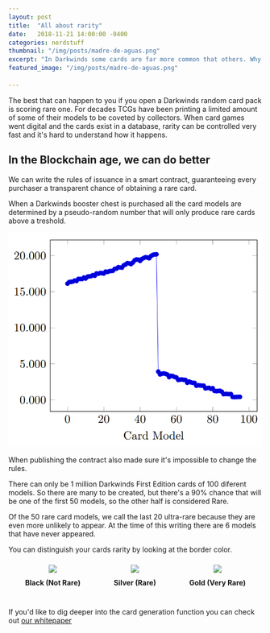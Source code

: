 ```yaml
---
layout: post
title:  "All about rarity"
date:   2018-11-21 14:00:00 -0400
categories: nerdstuff
thumbnail: "/img/posts/madre-de-aguas.png"
excerpt: "In Darkwinds some cards are far more common that others. Why does it happen? This post will explain things."
featured_image: "/img/posts/madre-de-aguas.png"

---
```



The best that can happen to you if you open a Darkwinds random card pack is scoring rare one. For decades TCGs have been printing a limited amount of some of their models to be coveted by collectors. When card games went digital and the cards exist in a database, rarity can be controlled very fast and it's hard to understand how it happens.

## In the Blockchain age, we can do better

We can write the rules of issuance in a smart contract, guaranteeing every purchaser a transparent chance of obtaining a rare card. 

When a Darkwinds booster chest is purchased all the card models are determined by a pseudo-random number that will only produce rare cards above a treshold. 

<img src="/img/posts/rarity-monte-carlo.png">

When publishing the contract also made sure it's impossible to change the rules.

There can only be 1 million Darkwinds First Edition cards of 100 diferent models. So there are many to be created, but there's a 90% chance that will be one of the first 50 models, so the other half is considered Rare.

Of the 50 rare card models, we call the last 20 ultra-rare because they are even more unlikely to appear. At the time of this writing there are 6 models that have never appeared.

You can distinguish your cards rarity by looking at the border color.

<div style="display:flex">
<div style="flex-grow:2;text-align:center;padding:8px">
<img src="https://corsarium.playdarkwinds.com/img/cards/19.opt.png">
<h4 style="margin-top:8px">Black (Not Rare)</h4>
</div>
<div style="flex-grow:2;text-align:center;padding:8px">
<img src="https://corsarium.playdarkwinds.com/img/cards/51.opt.png">
<h4 style="margin-top:8px">Silver (Rare)</h4>

</div>
<div style="flex-grow:2;text-align:center;padding:8px">
<img src="https://corsarium.playdarkwinds.com/img/cards/92.opt.png">
<h4 style="margin-top:8px">Gold (Very Rare)</h4>

</div>
</div>

If you'd like to dig deeper into the card generation function you can check out <a href="/whitepaper/darkwinds.pdf">our whitepaper</a>
